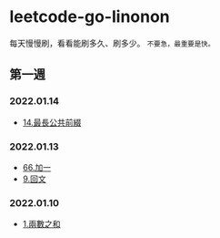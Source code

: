 # leetcode-go-linonon
每天慢慢刷，看看能刷多久、刷多少。
`不要急，最重要是快。`

## 第一週

### 2022.01.14
- [14.最長公共前綴](/code/string/0014-longestCommonPrefix/README.md)

### 2022.01.13
- [66.加一](/code/array/0066-plusOne/README.md)
- [9.回文](code/math/0009-isPalindrome/README.md)

### 2022.01.10
- [1.兩數之和](/code/array/0001-twoSum/README.md)
